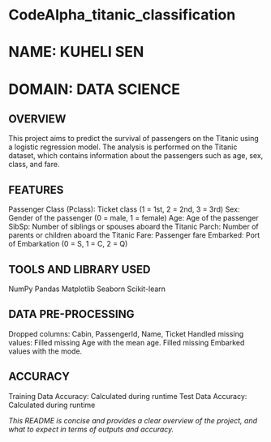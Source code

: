 # CodeAlpha_titanic_classification
# NAME: KUHELI SEN
# DOMAIN: DATA SCIENCE

## OVERVIEW
This project aims to predict the survival of passengers on the Titanic using a logistic regression model. The analysis is performed on the Titanic dataset, which contains information about the passengers such as age, sex, class, and fare.

## FEATURES
Passenger Class (Pclass): Ticket class (1 = 1st, 2 = 2nd, 3 = 3rd)
Sex: Gender of the passenger (0 = male, 1 = female)
Age: Age of the passenger
SibSp: Number of siblings or spouses aboard the Titanic
Parch: Number of parents or children aboard the Titanic
Fare: Passenger fare
Embarked: Port of Embarkation (0 = S, 1 = C, 2 = Q)

## TOOLS AND LIBRARY USED
NumPy
Pandas
Matplotlib
Seaborn
Scikit-learn

## DATA PRE-PROCESSING
Dropped columns: Cabin, PassengerId, Name, Ticket
Handled missing values:
Filled missing Age with the mean age.
Filled missing Embarked values with the mode.

## ACCURACY
Training Data Accuracy: Calculated during runtime
Test Data Accuracy: Calculated during runtime


_This README is concise and provides a clear overview of the project, and what to expect in terms of outputs and accuracy._
